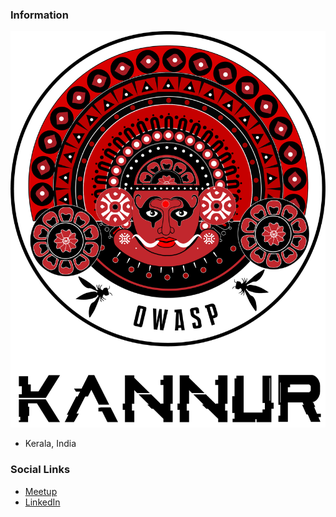 ### Information

![OWASP Kannur Chapter](assets/images/logo.png "OWASP Kannur Chapter")
* Kerala, India

### Social Links
* [Meetup](https://www.meetup.com/owasp-kannur/)
* [LinkedIn](https://www.linkedin.com/company/owasp-kannur)

